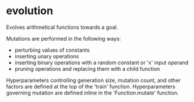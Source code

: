 # evolution

Evolves arithmetical functions towards a goal.

Mutations are performed in the following ways:
* perturbing values of constants
* inserting unary operations
* inserting binary operations with a random constant or 'x' input operand
* pruning operations and replacing them with a child function

Hyperparameters controlling generation size, mutation count, and other factors are defined at the top of the 'train' function. Hyperparameters governing mutation are defined inline in the 'Function.mutate' function.
